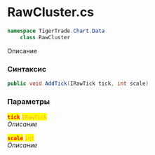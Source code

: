 
# RawCluster.cs
```csharp
namespace TigerTrade.Chart.Data  
    class RawCluster
```

Описание

### Синтаксис
```csharp
public void AddTick(IRawTick tick, int scale)
```

### Параметры  
<mark style="color:red;">**`tick`**</mark> <mark style="color: rgb(255, 166, 87);">`IRawTick`</mark>  
 *Описание*  
  
<mark style="color:red;">**`scale`**</mark> <mark style="color: rgb(255, 166, 87);">`int`</mark>  
 *Описание*  
  

                    
                    